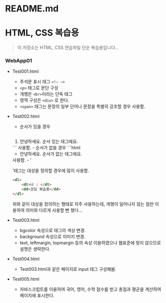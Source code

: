 # README.md

# HTML, CSS 복습용

> 이 저장소는 HTML, CSS 연습파일 단순 복습용입니다...

### WebApp01

- Test001.html
    - 주석문 표시 태그 `<!— —>`
    - `<p>` 태그로 문단 구성
    - 개행은 `<br>`이라는 단독 태그
    - 영역 구성은 `<div>` 로 한다.
    - `<span>` 태그는 문장의 일부 단어나 문장을 특별히 강조할 경우 사용함.
- Test002.html
    - 순서가 있을 경우 
      ```html
	<ol>
	    <li>안녕하세요. 순서 있는 태그에요.</li>
	</ol>
      ```
	사용함.
    - 순서가 없을 경우 
      ```html
         <ul>
             <li>안녕하세요. 순서가 없는 태그에요.</li>
         </ul>
	사용함.
    - '<dl></dl>'태그는 대상을 정의할 경우에 많이 사용함.

    ```html
    <dl>
    	<dt>나 : </dt>
    	<dd>코딩 복습중</dd>
    </dl>
    ```

    위와 같이 대상을 정의하는 형태로 자주 사용하는데, 개행이 일어나지 않는 점만 이용하여 의미와 다르게 사용할 뻔 했다...

- Test003.html
    - bgcolor 속성으로 <body> 태그의 색상 변경.
    - background 속성으로 이미지 변경.
    - text, leftmargin, topmargin 등의 속성 이용하였으나 웹표준에 맞지 않으므로 설명은 생략한다.
- Test004.html
    - Test003.html과 같은 페이지로 input 태그 구성해봄.
- Test005.html
    - 자바스크립트를 이용하여 국어, 영어, 수학 점수를 받고 총점과 평균을 계산하여 페이지에 표시한다.